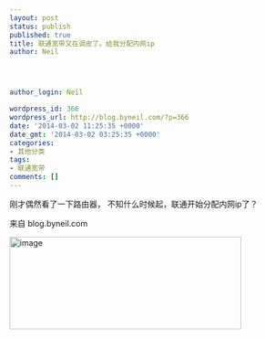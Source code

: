 ```yaml
---
layout: post
status: publish
published: true
title: 联通宽带又在调皮了。给我分配内网ip
author: Neil




author_login: Neil

wordpress_id: 366
wordpress_url: http://blog.byneil.com/?p=366
date: '2014-03-02 11:25:35 +0000'
date_gmt: '2014-03-02 03:25:35 +0000'
categories:
- 其他分类
tags:
- 联通宽带
comments: []
---
```

<p>刚才偶然看了一下路由器， 不知什么时候起，联通开始分配内网ip了？</p>
<p>来自 blog.byneil.com</p>
<p><a href="http://blog.byneil.com/wp-content/uploads/2014/03/image.png"><img title="image" style="border-top: 0px; border-right: 0px; border-bottom: 0px; border-left: 0px; display: inline" border="0" alt="image" src="http://blog.byneil.com/wp-content/uploads/2014/03/image_thumb.png" width="407" height="162" /></a></p>
